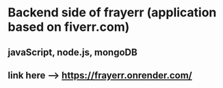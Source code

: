 # Backend side of frayerr (application based on fiverr.com)
## javaScript, node.js, mongoDB
## link here --> https://frayerr.onrender.com/
